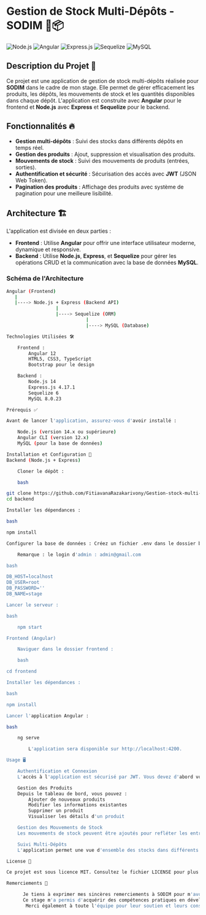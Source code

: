 # Gestion de Stock Multi-Dépôts - SODIM 🏢📦

![Node.js](https://img.shields.io/badge/Node.js-v22.3.0.x-green?logo=node.js)
![Angular](https://img.shields.io/badge/Angular-v18.0.7-red?logo=angular)
![Express.js](https://img.shields.io/badge/Express.js-^4.17.1-black?logo=express)
![Sequelize](https://img.shields.io/badge/Sequelize-v6-blue?logo=sequelize)
![MySQL](https://img.shields.io/badge/MySQL-v8.0.23-blue?logo=mysql)

## Description du Projet 📖

Ce projet est une application de gestion de stock multi-dépôts réalisée pour **SODIM** dans le cadre de mon stage. Elle permet de gérer efficacement les produits, les dépôts, les mouvements de stock et les quantités disponibles dans chaque dépôt. L'application est construite avec **Angular** pour le frontend et **Node.js** avec **Express** et **Sequelize** pour le backend.

## Fonctionnalités 🔥

- **Gestion multi-dépôts** : Suivi des stocks dans différents dépôts en temps réel.
- **Gestion des produits** : Ajout, suppression et visualisation des produits.
- **Mouvements de stock** : Suivi des mouvements de produits (entrées, sorties).
- **Authentification et sécurité** : Sécurisation des accès avec **JWT** (JSON Web Token).
- **Pagination des produits** : Affichage des produits avec système de pagination pour une meilleure lisibilité.

## Architecture 🏗️

L'application est divisée en deux parties :

- **Frontend** : Utilise **Angular** pour offrir une interface utilisateur moderne, dynamique et responsive.
- **Backend** : Utilise **Node.js**, **Express**, et **Sequelize** pour gérer les opérations CRUD et la communication avec la base de données **MySQL**.

### Schéma de l'Architecture

```bash
Angular (Frontend)
   |
   |----> Node.js + Express (Backend API)
                  |
                  |----> Sequelize (ORM)
                             |
                             |----> MySQL (Database)

Technologies Utilisées 🛠️

    Frontend :
        Angular 12
        HTML5, CSS3, TypeScript
        Bootstrap pour le design

    Backend :
        Node.js 14
        Express.js 4.17.1
        Sequelize 6
        MySQL 8.0.23

Prérequis ✅

Avant de lancer l'application, assurez-vous d'avoir installé :

    Node.js (version 14.x ou supérieure)
    Angular CLI (version 12.x)
    MySQL (pour la base de données)

Installation et Configuration 🚀
Backend (Node.js + Express)

    Cloner le dépôt :

    bash

git clone https://github.com/FitiavanaRazakarivony/Gestion-stock-multi-tache.git
cd backend

Installer les dépendances :

bash

npm install

Configurer la base de données : Créez un fichier .env dans le dossier backend et ajoutez vos configurations MySQL :

    Remarque : le login d'admin : admin@gmail.com

bash

DB_HOST=localhost
DB_USER=root
DB_PASSWORD=''
DB_NAME=stage

Lancer le serveur :

bash

    npm start

Frontend (Angular)

    Naviguer dans le dossier frontend :

    bash

cd frontend

Installer les dépendances :

bash

npm install

Lancer l'application Angular :

bash

    ng serve

        L'application sera disponible sur http://localhost:4200.

Usage 🖥️

    Authentification et Connexion
    L'accès à l'application est sécurisé par JWT. Vous devez d'abord vous connecter avec vos identifiants pour accéder aux différentes fonctionnalités.

    Gestion des Produits
    Depuis le tableau de bord, vous pouvez :
        Ajouter de nouveaux produits
        Modifier les informations existantes
        Supprimer un produit
        Visualiser les détails d'un produit

    Gestion des Mouvements de Stock
    Les mouvements de stock peuvent être ajoutés pour refléter les entrées et sorties dans chaque dépôt.

    Suivi Multi-Dépôts
    L'application permet une vue d'ensemble des stocks dans différents dépôts et assure l'intégrité des données avec des mises à jour en temps réel.

License 📄

Ce projet est sous licence MIT. Consultez le fichier LICENSE pour plus de détails.

Remerciements 🙏

      Je tiens à exprimer mes sincères remerciements à SODIM pour m'avoir donné l'opportunité de réaliser ce projet de gestion de stock multi-dépôts.
      Ce stage m'a permis d'acquérir des compétences pratiques en développement web full-stack et en gestion de base de données.
       Merci également à toute l'équipe pour leur soutien et leurs conseils tout au long de cette expérience enrichissante.
